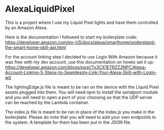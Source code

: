 # AlexaLiquidPixel
This is a project where I use my Liquid Pixel lights and have them controlled by an Amazon Alexa.

Here is the documentation I followed to start my boilerplate code:
https://developer.amazon.com/en-US/docs/alexa/smarthome/understand-the-smart-home-skill-api.html

For the account linking step I decided to use Login With Amazon because it was free with my dev account, use this documentation on howto set it up:
https://developer.amazon.com/blogs/post/Tx3CX1ETRZZ2NPC/Alexa-Account-Linking-5-Steps-to-Seamlessly-Link-Your-Alexa-Skill-with-Login-wit

The lightingEdge.js file is meant to be ran on the device with the Liquid Pixel assets plugged into them. You will need npm to install the serialport module and you will need to open a port of your choosing so that the UDP server can be reached by the Lambda container.

The index.js file is meant to be ran in place of the index.js you make in the boilerplate. Please do note that you will need to add your own endpoints to the system. A template for them has been put in the JSON file.

